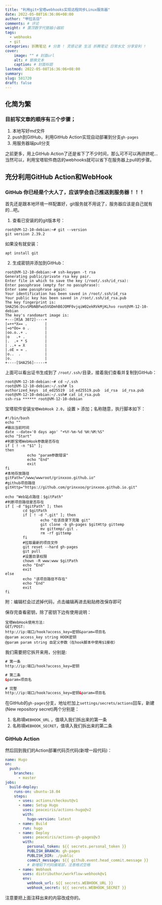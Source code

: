 ```yaml
---
title: "利用git+宝塔webhooks实现远程同步Linux服务器"
date: 2022-05-08T16:36:06+08:00
author: "甲拉古日"
comments: # 评论
weight: # 置顶数字代替越小越前
tags:
  - webhooks
  - git
categories: 折腾笔记 # 分类 ! 灵感记录 生活 折腾笔记 日常水文 分享安利 !
cover:
    image: "" # 封面url
    alt: # 替换文本
    caption: # 封面标题
lastmod: 2022-05-08T16:36:06+08:00
summary: 
slug: 581720
draft: false
---
```


## 化简为繁

### 目前写文章的顺序有三个步骤；

1. 本地写好md文件
2. push到GitHub，利用GitHub Action实现自动部署到分支`gh-pages`
3. 用服务器端pull分支

之前更多，用上GitHub Action了还是省下了不少时间，那么可不可以再挤挤呢...当然可以，利用宝塔软件商店的webhooks就可以省下在服务器上pull的步骤。

## 充分利用GitHub Action和WebHook

### GitHub 你已经是个大人了，应该学会自己推送到服务器！！！
首先还是跟本地环境一样配置好，git服务就不用说了，服务器应该是自己就有的...吧。

1. 查看已安装的的git版本号：
```
root@VM-12-10-debian:~# git --version
git version 2.39.2
```

如果没有就安装：
```
apt install git
```

2. 生成密钥并添加到GitHub：
```
root@VM-12-10-debian:~# ssh-keygen -t rsa
Generating public/private rsa key pair.
Enter file in which to save the key (/root/.ssh/id_rsa): 
Enter passphrase (empty for no passphrase): 
Enter same passphrase again: 
Your identification has been saved in /root/.ssh/id_rsa
Your public key has been saved in /root/.ssh/id_rsa.pub
The key fingerprint is:
SHA256:DsvSMbNBFwo5VGDmhBOJOMF0vjqiW02ekRVkMjKLhvo root@VM-12-10-debian
The key's randomart image is:
+---[RSA 3072]----+
|=++*X== .        |
|=o*Oo= o .       |
|oo.o..+ .        |
|o   .+ .         |
|.  .+ * S        |
| ..+ = X         |
|.oE = = .        |
|o..  .           |
|o.               |
+----[SHA256]-----+
```

上面可以看出证书生成到了 `/root/.ssh/`目录，接着我们查看并复制到GitHub：
```
root@VM-12-10-debian:~# cd ~/.ssh
root@VM-12-10-debian:~/.ssh# ls
authorized_keys  id_ed25519  id_ed25519.pub  id_rsa  id_rsa.pub
root@VM-12-10-debian:~/.ssh# cat id_rsa.pub
ssh-rsa ****** root@VM-12-10-debian
```

宝塔软件安装`宝塔WebHook 2.0`，设置 > 添加；名称随意，执行脚本如下：

```shell
#!/bin/bash
echo ""
#输出当前时间
date --date='0 days ago' "+%Y-%m-%d %H:%M:%S"
echo "Start"
#判断宝塔WebHook参数是否存在
if [ ! -n "$1" ];
then 
          echo "param参数错误"
          echo "End"
          exit
fi
#本地存放路径
gitPath="/www/wwwroot/grinxxoo.github.io"
#github项目路径
gitHttp="https://github.com/grinxxoo/grinxxoo.github.io.git"

echo "Web站点路径：$gitPath"
#判断项目路径是否存在
if [ -d "$gitPath" ]; then
        cd $gitPath
        if [ ! -d ".git" ]; then
                echo "在该目录下克隆 git"
                git clone -b gh-pages $gitHttp gittemp
                mv gittemp/.git .
                rm -rf gittemp
        fi
        #拉取最新的项目文件
        git reset --hard gh-pages
        git pull
        #设置目录权限
        chown -R www:www $gitPath
        echo "End"
        exit
else
        echo "该项目路径不存在"
        echo "End"
        exit
fi
```

附：编辑栏会过滤掉代码，点击编辑再进去粘贴修改保存即可

保存完查看密钥，除了密钥下边有使用说明：

```
宝塔WebHook使用方法:
GET/POST:
http://ip:端口/hook?access_key=密钥&param=项目名
@param access_key string HOOK密钥
@param param string 自定义参数（在hook脚本中使用$1接收）
```

我们需要把它拆开来用，分别是:

```html
# 第一条
http://ip:端口/hook?access_key=密钥

# 第二条
&param=项目名

# 完整
http://ip:端口/hook?access_key=密钥&param=项目名
```

在GitHub的`gh-pages`分支，地址栏加上`settings/secrets/actions`回车，新建(New repository secret)两个分别是：

1. 名称填`WEBHOOK_URL` ，值填入我们拆出来的第一条
2. 名称填`WEBHOOK_SECRET`，值填入我们拆出来的第二条

### GitHub Action

然后回到我们的Action部署代码页代码(新增一段代码)：

```yaml
name: Hugo
on:
  push:
    branches:
      - master
jobs:
  build-deploy:
    runs-on: ubuntu-18.04
    steps:
      - uses: actions/checkout@v1
      - name: Setup Hugo
        uses: peaceiris/actions-hugo@v2
        with:
          hugo-version: latest
      - name: Build 
        run: hugo
      - name: Deploy
        uses: peaceiris/actions-gh-pages@v3
        with:
          personal_token: ${{ secrets.personal_token }}
          PUBLISH_BRANCH: gh-pages
          PUBLISH_DIR: ./public
          commit_message: ${{ github.event.head_commit.message }}
          # 新增如下代码接尾部，注意格式空格
      - name: Webhook
        uses: distributhor/workflow-webhook@v1
        env:
          webhook_url: ${{ secrets.WEBHOOK_URL }}
          webhook_secret: ${{ secrets.WEBHOOK_SECRET }}
```

注意要把上面注释出来的内容改成你的。

